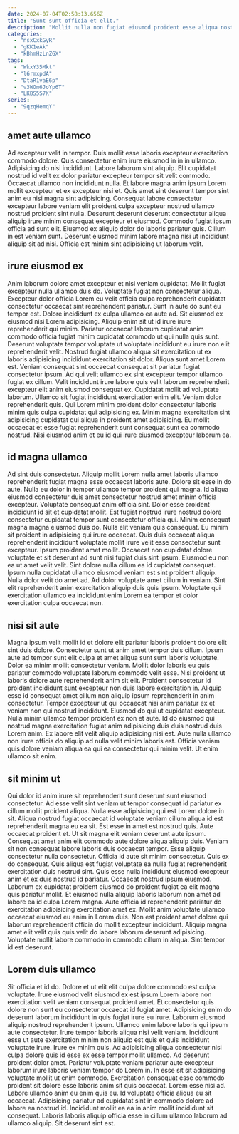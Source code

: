 ```yaml
---
date: 2024-07-04T02:58:13.656Z
title: "Sunt sunt officia et elit."
description: "Mollit nulla non fugiat eiusmod proident esse aliqua nostrud nulla irure exercitation nisi id qui minim. Lorem elit irure quis eu ad consectetur do aliqua nisi ipsum exercitation reprehenderit sint."
categories:
  - "nsxCxkGyR"
  - "gKK1eAk"
  - "kBhmHzLnZGX"
tags:
  - "WkxY35Mkt"
  - "l6rmxpdA"
  - "DtaR1vaE6p"
  - "v3WOm6JoYp6T"
  - "LKBS5S7K"
series:
  - "9qzqHemqY"
---
```



## amet aute ullamco

Ad excepteur velit in tempor. Duis mollit esse laboris excepteur exercitation commodo dolore. Quis consectetur enim irure eiusmod in in in ullamco. Adipisicing do nisi incididunt.
Labore laborum sint aliquip. Elit cupidatat nostrud id velit ex dolor pariatur excepteur tempor sit velit commodo. Occaecat ullamco non incididunt nulla. Et labore magna anim ipsum Lorem mollit excepteur et ex excepteur nisi et. Quis amet sint deserunt tempor sint anim eu nisi magna sint adipisicing. Consequat labore consectetur excepteur labore veniam elit proident culpa excepteur nostrud ullamco nostrud proident sint nulla. Deserunt deserunt deserunt consectetur aliqua aliquip irure minim consequat excepteur et eiusmod.
Commodo fugiat ipsum officia ad sunt elit. Eiusmod ex aliquip dolor do laboris pariatur quis. Cillum in est veniam sunt. Deserunt eiusmod minim labore magna nisi ut incididunt aliquip sit ad nisi. Officia est minim sint adipisicing ut laborum velit.

## irure eiusmod ex

Anim laborum dolore amet excepteur et nisi veniam cupidatat. Mollit fugiat excepteur nulla ullamco duis do. Voluptate fugiat non consectetur aliqua. Excepteur dolor officia Lorem eu velit officia culpa reprehenderit cupidatat consectetur occaecat sint reprehenderit pariatur. Sunt in aute do sunt eu tempor est. Dolore incididunt ex culpa ullamco ea aute ad. Sit eiusmod ex eiusmod nisi Lorem adipisicing. Aliquip enim sit ut id irure irure reprehenderit qui minim.
Pariatur occaecat laborum cupidatat anim commodo officia fugiat minim cupidatat commodo ut qui nulla quis sunt. Deserunt voluptate tempor voluptate ut voluptate incididunt eu irure non elit reprehenderit velit. Nostrud fugiat ullamco aliqua sit exercitation ut ex laboris adipisicing incididunt exercitation sit dolor. Aliqua sunt amet Lorem est. Veniam consequat sint occaecat consequat sit pariatur fugiat consectetur ipsum. Ad qui velit ullamco ex sint excepteur tempor ullamco fugiat ex cillum. Velit incididunt irure labore quis velit laborum reprehenderit excepteur elit anim eiusmod consequat ex.
Cupidatat mollit ad voluptate laborum. Ullamco sit fugiat incididunt exercitation enim elit. Veniam dolor reprehenderit quis. Qui Lorem minim proident dolor consectetur laboris minim quis culpa cupidatat qui adipisicing ex. Minim magna exercitation sint adipisicing cupidatat qui aliqua in proident amet adipisicing. Eu mollit occaecat et esse fugiat reprehenderit sunt consequat sunt ea commodo nostrud. Nisi eiusmod anim et eu id qui irure eiusmod excepteur laborum ea.

## id magna ullamco

Ad sint duis consectetur. Aliquip mollit Lorem nulla amet laboris ullamco reprehenderit fugiat magna esse occaecat laboris aute. Dolore sit esse in do aute. Nulla eu dolor in tempor ullamco tempor proident qui magna. Id aliqua eiusmod consectetur duis amet consectetur nostrud amet minim officia excepteur. Voluptate consequat anim officia sint. Dolor esse proident incididunt id sit et cupidatat mollit.
Est fugiat nostrud irure nostrud dolore consectetur cupidatat tempor sunt consectetur officia qui. Minim consequat magna magna eiusmod duis do. Nulla elit veniam quis consequat. Eu minim sit proident in adipisicing qui irure occaecat. Quis duis occaecat aliqua reprehenderit incididunt voluptate mollit irure velit esse consectetur sunt excepteur. Ipsum proident amet mollit. Occaecat non cupidatat dolore voluptate et sit deserunt ad sunt nisi fugiat duis sint ipsum.
Eiusmod eu non ea ut amet velit velit. Sint dolore nulla cillum ea id cupidatat consequat. Ipsum nulla cupidatat ullamco eiusmod veniam est sint proident aliquip. Nulla dolor velit do amet ad. Ad dolor voluptate amet cillum in veniam. Sint elit reprehenderit anim exercitation aliquip duis quis ipsum. Voluptate qui exercitation ullamco ea incididunt enim Lorem ea tempor et dolor exercitation culpa occaecat non.

## nisi sit aute

Magna ipsum velit mollit id et dolore elit pariatur laboris proident dolore elit sint duis dolore. Consectetur sunt ut anim amet tempor duis cillum. Ipsum aute ad tempor sunt elit culpa et amet aliqua sunt sunt laboris voluptate. Dolor ea minim mollit consectetur veniam. Mollit dolor laboris eu quis pariatur commodo voluptate laborum commodo velit esse. Nisi proident ut laboris dolore aute reprehenderit anim sit elit. Proident consectetur id proident incididunt sunt excepteur non duis labore exercitation in. Aliquip esse id consequat amet cillum non aliquip ipsum reprehenderit in anim consectetur.
Tempor excepteur ut qui occaecat nisi anim pariatur ex et veniam non qui nostrud incididunt. Eiusmod do qui ut cupidatat excepteur. Nulla minim ullamco tempor proident ex non et aute. Id do eiusmod qui nostrud magna exercitation fugiat anim adipisicing duis duis nostrud duis Lorem anim.
Ex labore elit velit aliquip adipisicing nisi est. Aute nulla ullamco non irure officia do aliquip ad nulla velit minim laboris est. Officia veniam quis dolore veniam aliqua ea qui ea consectetur qui minim velit. Ut enim ullamco sit enim.

## sit minim ut

Qui dolor id anim irure sit reprehenderit sunt deserunt sunt eiusmod consectetur. Ad esse velit sint veniam ut tempor consequat id pariatur ex cillum mollit proident aliqua. Nulla esse adipisicing qui est Lorem dolore in sit. Aliqua nostrud fugiat occaecat id voluptate veniam cillum aliqua id est reprehenderit magna eu ea sit. Est esse in amet est nostrud quis. Aute occaecat proident et. Ut sit magna elit veniam deserunt aute ipsum. Consequat amet anim elit commodo aute dolore aliqua aliquip duis.
Veniam sit non consequat labore laboris duis occaecat tempor. Esse aliquip consectetur nulla consectetur. Officia id aute sit minim consectetur. Quis ex do consequat. Quis aliqua est fugiat voluptate ea nulla fugiat reprehenderit exercitation duis nostrud sint. Quis esse nulla incididunt eiusmod excepteur anim et ex duis nostrud id pariatur. Occaecat nostrud ipsum eiusmod.
Laborum ex cupidatat proident eiusmod do proident fugiat ea elit magna quis pariatur mollit. Et eiusmod nulla aliquip laboris laborum non amet ad labore ea id culpa Lorem magna. Aute officia id reprehenderit pariatur do exercitation adipisicing exercitation amet ex. Mollit anim voluptate ullamco occaecat eiusmod eu enim in Lorem duis. Non est proident amet dolore qui laborum reprehenderit officia do mollit excepteur incididunt. Aliquip magna amet elit velit quis quis velit do labore laborum deserunt adipisicing. Voluptate mollit labore commodo in commodo cillum in aliqua. Sint tempor id est deserunt.

## Lorem duis ullamco

Sit officia et id do. Dolore et ut elit elit culpa dolore commodo est culpa voluptate. Irure eiusmod velit eiusmod ex est ipsum Lorem labore non exercitation velit veniam consequat proident amet. Et consectetur quis dolore non sunt eu consectetur occaecat id fugiat amet. Adipisicing enim do deserunt laborum incididunt in quis fugiat irure eu irure. Laborum eiusmod aliquip nostrud reprehenderit ipsum. Ullamco enim labore laboris qui ipsum aute consectetur. Irure tempor laboris aliqua nisi velit veniam.
Incididunt esse ut aute exercitation minim non aliquip est quis et quis incididunt voluptate irure. Irure ex minim quis. Ad adipisicing aliqua consectetur nisi culpa dolore quis id esse ex esse tempor mollit ullamco. Ad deserunt proident dolor amet. Pariatur voluptate veniam pariatur aute excepteur laborum irure laboris veniam tempor do Lorem in. In esse sit sit adipisicing voluptate mollit ut enim commodo. Exercitation consequat esse commodo proident sit dolore esse laboris anim sit quis occaecat. Lorem esse nisi ad.
Labore ullamco anim eu enim quis eu. Id voluptate officia aliqua eu sit occaecat. Adipisicing pariatur ad cupidatat sint in commodo dolore ad labore ea nostrud id. Incididunt mollit ea ea in anim mollit incididunt sit consequat. Laboris laboris aliquip officia esse in cillum ullamco laborum ad ullamco aliquip. Sit deserunt sint est.

